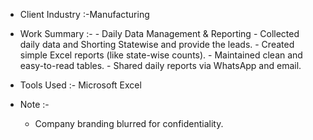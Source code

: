 - Client Industry :-Manufacturing
- Work Summary :-
         - Daily Data Management & Reporting
         - Collected daily data and Shorting Statewise and provide the leads.
         - Created simple Excel reports (like state-wise counts).
         - Maintained clean and easy-to-read tables.
         - Shared daily reports via WhatsApp and email.

- Tools Used :- Microsoft Excel

- Note :-
   - Company branding blurred for confidentiality.
